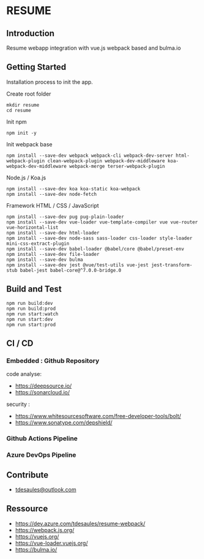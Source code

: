 # RESUME

## Introduction

Resume webapp integration with vue.js webpack based and bulma.io

## Getting Started

Installation process to init the app.

Create root folder

```shell
mkdir resume
cd resume
```

Init npm

```shell
npm init -y
```

Init webpack base

```shell
npm install --save-dev webpack webpack-cli webpack-dev-server html-webpack-plugin clean-webpack-plugin webpack-dev-middleware koa-webpack-dev-middleware webpack-merge terser-webpack-plugin
```

Node.js / Koa.js

```shell
npm install --save-dev koa koa-static koa-webpack
npm install --save-dev node-fetch
```

Framework HTML / CSS / JavaScript

```shell
npm install --save-dev pug pug-plain-loader
npm install --save-dev vue-loader vue-template-compiler vue vue-router vue-horizontal-list
npm install --save-dev html-loader
npm install --save-dev node-sass sass-loader css-loader style-loader mini-css-extract-plugin
npm install --save-dev babel-loader @babel/core @babel/preset-env
npm install --save-dev file-loader
npm install --save-dev bulma
npm install --save-dev jest @vue/test-utils vue-jest jest-transform-stub babel-jest babel-core@^7.0.0-bridge.0
```

## Build and Test

```shell
npm run build:dev
npm run build:prod
npm run start:watch
npm run start:dev
npm run start:prod
```

## CI / CD

### Embedded : Github Repository

code analyse:
- <https://deepsource.io/>
- <https://sonarcloud.io/> 

security :
- <https://www.whitesourcesoftware.com/free-developer-tools/bolt/>
- <https://www.sonatype.com/depshield/>

### Github Actions Pipeline

### Azure DevOps Pipeline

## Contribute

- tdesaules@outlook.com

## Ressource

- <https://dev.azure.com/tdesaules/resume-webpack/>
- <https://webpack.js.org/>
- <https://vuejs.org/>
- <https://vue-loader.vuejs.org/>
- <https://bulma.io/>
